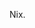 Nix.

<!---
KoflerT/KoflerT is a ✨ special ✨ repository because its `README.md` (this file) appears on your GitHub profile.
You can click the Preview link to take a look at your changes.
--->
